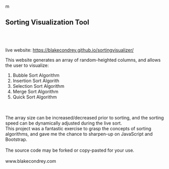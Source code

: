 m<h2><strong>Sorting Visualization Tool</strong></h2><br><br>

live website: https://blakecondrey.github.io/sortingvisualizer/ <br>

This website generates an array of random-heighted columns, and allows the user to visualize: <br>
<ol>
  <li>Bubble Sort Algorithm</li>
  <li>Insertion Sort Algorith</li>
  <li>Selection Sort Algorithm</li>
  <li>Merge Sort Algorithm</li>
  <li>Quick Sort Algorithm</li>
</ol> <br><br>
The array size can be increased/decreased prior to sorting, and the sorting speed can be dynamically adjusted during the live sort. <br>
This project was a fantastic exercise to grasp the concepts of sorting algorithms, and gave me the chance to sharpen-up on JavaScript and Bootstrap.
<br><br>
The source code may be forked or copy-pasted for your use.<br><br>
www.blakecondrey.com
